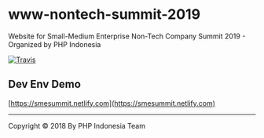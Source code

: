 # www-nontech-summit-2019

Website for Small-Medium Enterprise Non-Tech Company Summit 2019 - Organized by PHP Indonesia

[![Travis](https://img.shields.io/travis/phpid-jakarta/www-smesummit.id-2019.svg)](https://travis-ci.org/phpid-jakarta/www-smesummit.id-2019)

## Dev Env Demo

[https://smesummit.netlify.com](https://smesummit.netlify.com)

------

Copyright © 2018 By PHP Indonesia Team
